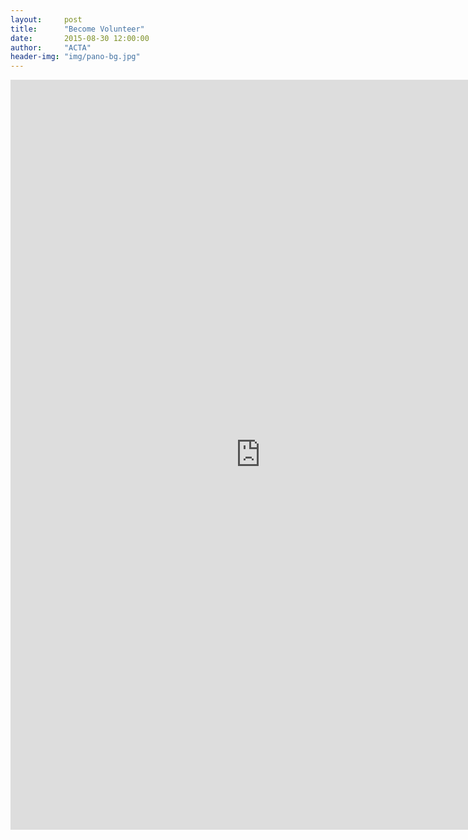 ```yaml
---
layout:     post
title:      "Become Volunteer"
date:       2015-08-30 12:00:00
author:     "ACTA"
header-img: "img/pano-bg.jpg"
---
```

<div class="container text-center">

<iframe src="https://docs.google.com/a/acta.net.au/forms/d/1uzTxQ_SfUo2CZXxdpQP8WhKQOw-lN2Mb185ahUbfers/viewform?embedded=true" width="800" height="1200" frameborder="0" marginheight="0" marginwidth="0">Loading...</iframe>
</div>